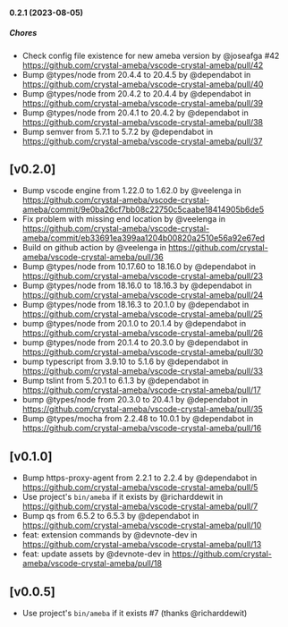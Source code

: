 #### 0.2.1 (2023-08-05)

##### Chores

* Check config file existence for new ameba version by @joseafga #42 https://github.com/crystal-ameba/vscode-crystal-ameba/pull/42
* Bump @types/node from 20.4.4 to 20.4.5 by @dependabot in https://github.com/crystal-ameba/vscode-crystal-ameba/pull/40
* Bump @types/node from 20.4.2 to 20.4.4 by @dependabot in https://github.com/crystal-ameba/vscode-crystal-ameba/pull/39
* Bump @types/node from 20.4.1 to 20.4.2 by @dependabot in https://github.com/crystal-ameba/vscode-crystal-ameba/pull/38
* Bump semver from 5.7.1 to 5.7.2 by @dependabot in https://github.com/crystal-ameba/vscode-crystal-ameba/pull/37

## [v0.2.0]

* Bump vscode engine from 1.22.0 to 1.62.0 by @veelenga in https://github.com/crystal-ameba/vscode-crystal-ameba/commit/9e0ba26cf7bb08c22750c5caabe18414905b6de5
* Fix problem with missing end location by @veelenga in https://github.com/crystal-ameba/vscode-crystal-ameba/commit/eb33691ea399aa1204b00820a2510e56a92e67ed
* Build on github action by @veelenga in https://github.com/crystal-ameba/vscode-crystal-ameba/pull/36
* Bump @types/node from 10.17.60 to 18.16.0 by @dependabot in https://github.com/crystal-ameba/vscode-crystal-ameba/pull/23
* Bump @types/node from 18.16.0 to 18.16.3 by @dependabot in https://github.com/crystal-ameba/vscode-crystal-ameba/pull/24
* Bump @types/node from 18.16.3 to 20.1.0 by @dependabot in https://github.com/crystal-ameba/vscode-crystal-ameba/pull/25
* bump @types/node from 20.1.0 to 20.1.4 by @dependabot in https://github.com/crystal-ameba/vscode-crystal-ameba/pull/26
* bump @types/node from 20.1.4 to 20.3.0 by @dependabot in https://github.com/crystal-ameba/vscode-crystal-ameba/pull/30
* bump typescript from 3.9.10 to 5.1.6 by @dependabot in https://github.com/crystal-ameba/vscode-crystal-ameba/pull/33
* Bump tslint from 5.20.1 to 6.1.3 by @dependabot in https://github.com/crystal-ameba/vscode-crystal-ameba/pull/17
* bump @types/node from 20.3.0 to 20.4.1 by @dependabot in https://github.com/crystal-ameba/vscode-crystal-ameba/pull/35
* Bump @types/mocha from 2.2.48 to 10.0.1 by @dependabot in https://github.com/crystal-ameba/vscode-crystal-ameba/pull/16

## [v0.1.0]

* Bump https-proxy-agent from 2.2.1 to 2.2.4 by @dependabot in https://github.com/crystal-ameba/vscode-crystal-ameba/pull/5
* Use project's `bin/ameba` if it exists by @richarddewit in https://github.com/crystal-ameba/vscode-crystal-ameba/pull/7
* Bump qs from 6.5.2 to 6.5.3 by @dependabot in https://github.com/crystal-ameba/vscode-crystal-ameba/pull/10
* feat: extension commands by @devnote-dev in https://github.com/crystal-ameba/vscode-crystal-ameba/pull/13
* feat: update assets by @devnote-dev in https://github.com/crystal-ameba/vscode-crystal-ameba/pull/18

## [v0.0.5]

- Use project's `bin/ameba` if it exists #7 (thanks @richarddewit)
